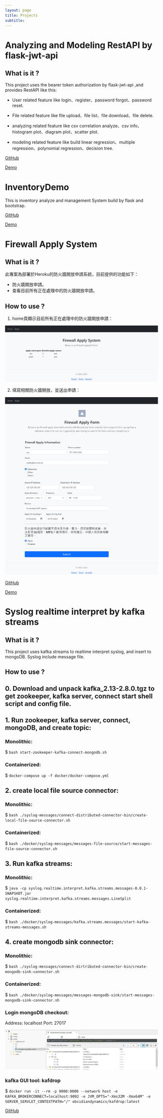 ```yaml
---
layout: page
title: Projects
subtitle: 
---
```


# Analyzing and Modeling RestAPI by flask-jwt-api

## What is it ?

This project uses the bearer token authorization by flask-jwt-api ,and provides RestAPI like this:

- User related feature like login、register、password forgot、password reset.

- File related feature like file upload、file list、file download、file delete.

- analyzing related feature like csv correlation analyze、csv info、histogram plot、diagram plot、scatter plot.

- modeling related feature like build linear regression、multiple regression、polynomial regression、decision tree.

[GitHub](https://github.com/TsungJu/data-analyze-ml-toolset-backend)

[Demo](https://data-analyze-ml-toolset-backend.azurewebsites.net)

# InventoryDemo

This is inventory analyze and management System build by flask and bootstrap.

[GitHub](https://github.com/TsungJu/inventory-demo)

[Demo](https://leoinventorydemo.azurewebsites.net)

# Firewall Apply System

## What is it ?

此專案為部署於Heroku的防火牆開放申請系統，目前提供的功能如下：

 - 防火牆開放申請。
 - 查看目前所有正在處理中的防火牆開放申請。

## How to use ?

1. home頁顯示目前所有正在處理中的防火牆開放申請：

![Home Page](site_static/home_page.JPG)

2. 填寫相關防火牆開放，並送出申請：

![Apply Page](site_static/apply_page.JPG)

[GitHub](https://github.com/TsungJu/firewall-apply-system)

[Demo](https://firewall-apply-system.azurewebsites.net/)

# Syslog realtime interpret by kafka streams

## What is it ?

This project uses kafka streams to realtime interpret syslog, and insert to mongoDB. Syslog include message file.

## How to use ?

## 0. Download and unpack kafka_2.13-2.8.0.tgz to get zookeeper, kafka server, connect start shell script and config file.

## 1. Run zookeeper, kafka server, connect, mongoDB, and create topic:

### Monolithic:

$ `bash start-zookeeper-kafka-connect-mongodb.sh`

### Containerized:

$ `docker-compose up -f docker/docker-compose.yml`

## 2. create local file source connector:

### Monolithic:

$ `bash ./syslog-messages/connect-distributed-connector-bin/create-local-file-source-connector.sh`

### Containerized:

$ `bash ./docker/syslog-messages/messages-file-source/start-messages-file-source-connector.sh`

## 3. Run kafka streams:

### Monolithic:

$ `java -cp syslog.realtime.interpret.kafka.streams.messages-0.0.1-SNAPSHOT.jar syslog.realtime.interpret.kafka.streams.messages.LineSplit`

### Containerized:

$ `bash ./docker/syslog-messages/kafka.streams.messages/start-kafka-streams-messages.sh`

## 4. create mongodb sink connector:

### Monolithic:

$ `bash ./syslog-messages/connect-dirtributed-connector-bin/create-mongodb-sink-connector.sh`

### Containerized:

$ `bash ./docker/syslog-messages/messages-mongodb-sink/start-messages-mongodb-sink-connector.sh`

### Login mongoDB checkout:

Address: localhost
Port: 27017

![mongodb checkout](site_static/mongodb_interpreted_message_data.JPG)

### kafka GUI tool: kafdrop

$ `docker run -it --rm -p 9000:9000 --network host -e KAFKA_BROKERCONNECT=localhost:9092 -e JVM_OPTS="-Xms32M -Xmx64M" -e SERVER_SERVLET_CONTEXTPATH="/" obsidiandynamics/kafdrop:latest`

[GitHub](https://github.com/TsungJu/syslog-realtime-interpret)
